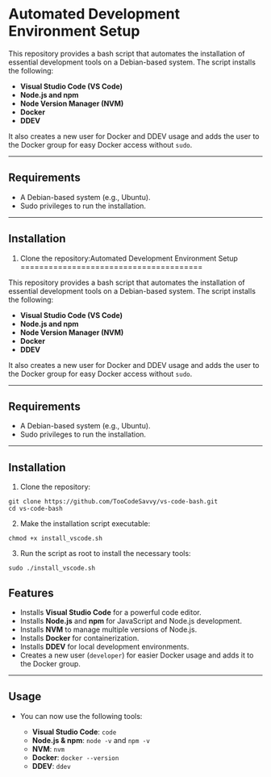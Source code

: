 Automated Development Environment Setup
=======================================

This repository provides a bash script that automates the installation of essential development tools on a Debian-based system. The script installs the following:

-   **Visual Studio Code (VS Code)**
-   **Node.js and npm**
-   **Node Version Manager (NVM)**
-   **Docker**
-   **DDEV**

It also creates a new user for Docker and DDEV usage and adds the user to the Docker group for easy Docker access without `sudo`.

* * * * *

Requirements
------------

-   A Debian-based system (e.g., Ubuntu).
-   Sudo privileges to run the installation.

* * * * *

Installation
------------

1.  Clone the repository:Automated Development Environment Setup
=======================================

This repository provides a bash script that automates the installation of essential development tools on a Debian-based system. The script installs the following:

-   **Visual Studio Code (VS Code)**
-   **Node.js and npm**
-   **Node Version Manager (NVM)**
-   **Docker**
-   **DDEV**

It also creates a new user for Docker and DDEV usage and adds the user to the Docker group for easy Docker access without `sudo`.

* * * * *

Requirements
------------

-   A Debian-based system (e.g., Ubuntu).
-   Sudo privileges to run the installation.

* * * * *

Installation
------------

1. Clone the repository:
 ```
 git clone https://github.com/TooCodeSavvy/vs-code-bash.git
 cd vs-code-bash
 ```
2. Make the installation script executable:
 ```
 chmod +x install_vscode.sh
 ```
3. Run the script as root to install the necessary tools:
 ```
 sudo ./install_vscode.sh
 ```
Features
------------ 

-   Installs **Visual Studio Code** for a powerful code editor.
-   Installs **Node.js** and **npm** for JavaScript and Node.js development.
-   Installs **NVM** to manage multiple versions of Node.js.
-   Installs **Docker** for containerization.
-   Installs **DDEV** for local development environments.
-   Creates a new user (`developer`) for easier Docker usage and adds it to the Docker group.

* * * * *

Usage
-----

-   You can now use the following tools:

    -   **Visual Studio Code**: `code`
    -   **Node.js & npm**: `node -v` and `npm -v`
    -   **NVM**: `nvm`
    -   **Docker**: `docker --version`
    -   **DDEV**: `ddev`
